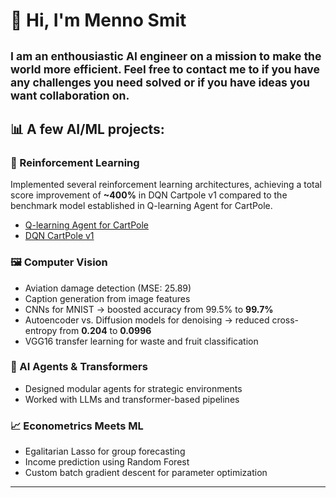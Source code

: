 # 👋 Hi, I'm Menno Smit
<sub>I am an enthousiastic AI engineer on a mission to make the world more efficient. Feel free to 
contact me to if you have any challenges you need solved or if you have ideas you want 
collaboration on.
---
## 📊 A few AI/ML projects:

### 🤖 Reinforcement Learning
Implemented several reinforcement learning architectures, achieving a total score improvement of **~400%** in DQN Cartpole v1 compared to the benchmark model established in Q-learning Agent for CartPole.
- [Q-learning Agent for CartPole](https://github.com/mennosmit-dev/AI-Engineer-Certificate/blob/main/03_Deep_Learning_with_Keras_and_TensorFlow/q_learning_agent_cartpole.py)  
- [DQN CartPole v1](https://github.com/mennosmit-dev/AI-Engineer-Certificate/blob/main/03_Deep_Learning_with_Keras_and_TensorFlow/dqn_cartpolev1.py)


### 🖼️ Computer Vision
- Aviation damage detection (MSE: 25.89)  
- Caption generation from image features  
- CNNs for MNIST → boosted accuracy from 99.5% to **99.7%**  
- Autoencoder vs. Diffusion models for denoising → reduced cross-entropy from **0.204** to **0.0996**  
- VGG16 transfer learning for waste and fruit classification


### 🧠 AI Agents & Transformers
- Designed modular agents for strategic environments  
- Worked with LLMs and transformer-based pipelines

### 📈 Econometrics Meets ML
- Egalitarian Lasso for group forecasting  
- Income prediction using Random Forest  
- Custom batch gradient descent for parameter optimization
---


